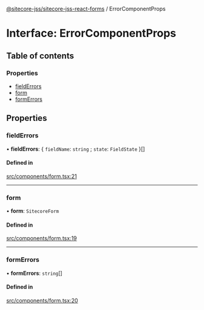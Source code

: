 [@sitecore-jss/sitecore-jss-react-forms](../README.md) / ErrorComponentProps

# Interface: ErrorComponentProps

## Table of contents

### Properties

- [fieldErrors](ErrorComponentProps.md#fielderrors)
- [form](ErrorComponentProps.md#form)
- [formErrors](ErrorComponentProps.md#formerrors)

## Properties

### fieldErrors

• **fieldErrors**: { `fieldName`: `string` ; `state`: `FieldState`  }[]

#### Defined in

[src/components/form.tsx:21](https://github.com/Sitecore/jss/blob/19e6229c3/packages/sitecore-jss-react-forms/src/components/form.tsx#L21)

___

### form

• **form**: `SitecoreForm`

#### Defined in

[src/components/form.tsx:19](https://github.com/Sitecore/jss/blob/19e6229c3/packages/sitecore-jss-react-forms/src/components/form.tsx#L19)

___

### formErrors

• **formErrors**: `string`[]

#### Defined in

[src/components/form.tsx:20](https://github.com/Sitecore/jss/blob/19e6229c3/packages/sitecore-jss-react-forms/src/components/form.tsx#L20)
